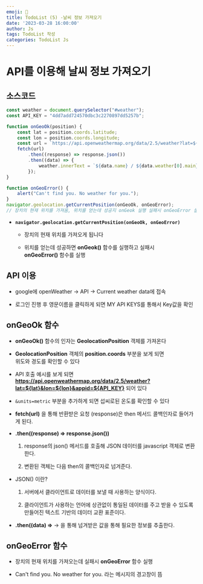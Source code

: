 ```yaml
---
emoji: 🧢
title: TodoList (5) -날씨 정보 가져오기
date: '2023-03-28 16:00:00'
author: Js 
tags: TodoList 작성 
categories: TodoList Js 
---
```

# API를 이용해 날씨 정보 가져오기 

## 소스코드 


```js
const weather = document.querySelector("#weather");
const API_KEY = "4dd7add724570dbc3c2270897dd5257b";

function onGeoOk(position) {
    const lat = position.coords.latitude;
    const lon = position.coords.longitude;
    const url = `https://api.openweathermap.org/data/2.5/weather?lat=${lat}&lon=${lon}&appid=${API_KEY}&units=metric`;
    fetch(url)
        .then((response) => response.json())
        .then((data) => {
            weather.innerText = `${data.name} / ${data.weather[0].main} / ${data.main.temp} `;
        });
}

function onGeoError() {
    alert("Can't find you. No weather for you.");
}
navigator.geolocation.getCurrentPosition(onGeoOk, onGeoError);
// 장치의 현재 위치를 가져옴, 위치를 얻는데 성공지 onGeok 실행 실패시 onGeoError 실행  
```

+ **`navigator.geolocation.getCurrentPosition(onGeoOk, onGeoError)`** 

     + 장치의 현재 위치를 가져오게 됩니다 

     + 위치를 얻는데 성공하면 **onGeok()** 함수를 실행하고 실패시   
        **onGeoError()** 함수를 실행 

## API 이용 

+ google에 openWeather -> API -> Current weather data에 접속

+ 로그인 진행 후 영문이름을 클릭하게 되면 MY API KEYS를 통해서 Key값을 확인 


## onGeoOk 함수 

+ **onGeoOk()** 함수의 인자는 **GeolocationPosition** 객체를 가져온다 

+ **GeolocationPosition** 객체의 **position.coords** 부분을 보게 되면   
   위도와 경도를 확인할 수 있다 

+ API 호출 예시를 보게 되면 **https://api.openweathermap.org/data/2.5/weather?lat=${lat}&lon=${lon}&appid=${API_KEY}** 되어 있다 

+ `&units=metric` 부분을 추가하게 되면 섭씨로된 온도를 확인할 수 있다 

+ **fetch(url)** 을 통해 반환받은 요청 (response)은 then 메서드 콜백인자로 들어가게 된다.    

+  **.then((response) => response.json())**   
  
    1. response의 json() 메서드를 호출해 JSON 데이터를 javascript 객체로 변환한다.   
  
    2. 변환된 객체는 다음 then의 콜백인자로 넘겨준다.   

+ JSON() 이란? 

    1.  서버에서 클라이언트로 데이터를 보낼 때 사용하는 양식이다.
    
    2.  클라이언트가 사용하는 언어에 상관없이 통일된 데이터를 주고 받을 수 있도록 만들어진 텍스트 기반의 데이터 교환 표준이다.

+ **.then((data) =>**  -> 을 통해 넘겨받은 값을 통해 필요한 정보를 추출한다. 


## onGeoError 함수 

+ 장치의 현재 위치를 가져오는데 실패시 **onGeoError** 함수 실행 

+ Can't find you. No weather for you. 라는 메시지의 경고창이 뜸 

```toc

```
